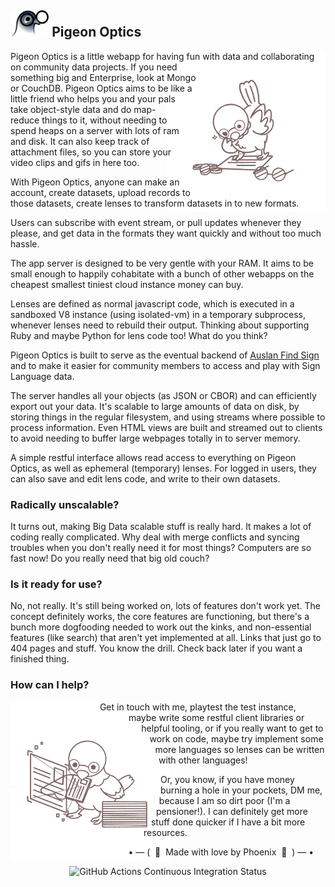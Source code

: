 ## <img src="public/design/icon.svg?raw=true" alt=Logo height=42 style=height:2em> Pigeon Optics

<img src="public/design/commissioned-art/lens-inspector.png?raw=true" align=right height=200 style=height:16rem;float:right;shape-outside:circle(6.5rem)>

Pigeon Optics is a little webapp for having fun with data and collaborating on community data projects. If you need something big and Enterprise, look at Mongo or CouchDB. Pigeon Optics aims to be like a little friend who helps you and your pals take object-style data and do map-reduce things to it, without needing to spend heaps on a server with lots of ram and disk. It can also keep track of attachment files, so you can store your video clips and gifs in here too.

With Pigeon Optics, anyone can make an account, create datasets, upload records to those datasets, create lenses to transform datasets in to new formats.

Users can subscribe with event stream, or pull updates whenever they please, and get data in the formats they want quickly and without too much hassle.

The app server is designed to be very gentle with your RAM. It aims to be small enough to happily cohabitate with a bunch of other webapps on the cheapest smallest tiniest cloud instance money can buy.

Lenses are defined as normal javascript code, which is executed in a sandboxed V8 instance (using isolated-vm) in a temporary subprocess, whenever lenses need to rebuild their output. Thinking about supporting Ruby and maybe Python for lens code too! What do you think?

Pigeon Optics is built to serve as the eventual backend of [Auslan Find Sign](https://find.auslan.fyi/) and to make it easier for community members to access and play with Sign Language data.

The server handles all your objects (as JSON or CBOR) and can efficiently export out your data. It's scalable to large amounts of data on disk, by storing things in the regular filesystem, and using streams where possible to process information. Even HTML views are built and streamed out to clients to avoid needing to buffer large webpages totally in to server memory.

A simple restful interface allows read access to everything on Pigeon Optics, as well as ephemeral (temporary) lenses. For logged in users, they can also save and edit lens code, and write to their own datasets.

### Radically unscalable?

It turns out, making Big Data scalable stuff is really hard. It makes a lot of coding really complicated. Why deal with merge conflicts and syncing troubles when you don't really need it for most things? Computers are so fast now! Do you really need that big old couch?

### Is it ready for use?

No, not really. It's still being worked on, lots of features don't work yet. The concept definitely works, the core features are functioning, but there's a bunch more dogfooding needed to work out the kinks, and non-essential features (like search) that aren't yet implemented at all. Links that just go to 404 pages and stuff. You know the drill. Check back later if you want a finished thing.

### How can I help?

<img src="public/design/commissioned-art/security-officer.png?raw=true" height=200 align=left style=height:16rem;float:left;shape-outside:circle(7rem)>

Get in touch with me, playtest the test instance, maybe write some restful client libraries or helpful tooling, or if you really want to get to work on code, maybe try implement some more languages so lenses can be written with other languages!

Or, you know, if you have money burning a hole in your pockets, DM me, because I am so dirt poor (I'm a pensioner!). I can definitely get more stuff done quicker if I have a bit more resources.

<p align=center>• — ( &nbsp;🤟&nbsp;  Made with love by Phoenix &nbsp;🍃&nbsp; ) — •</p>

<p align=center><img alt="GitHub Actions Continuous Integration Status" src=https://github.com/auslan-find-sign/pigeon-optics/actions/workflows/node.js.yml/badge.svg></p>
